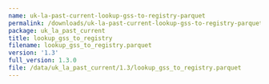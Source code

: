 ```yaml
---
name: uk-la-past-current-lookup-gss-to-registry-parquet
permalink: /downloads/uk-la-past-current-lookup-gss-to-registry-parquet/1_3
package: uk_la_past_current
title: lookup_gss_to_registry
filename: lookup_gss_to_registry.parquet
version: '1.3'
full_version: 1.3.0
file: /data/uk_la_past_current/1.3/lookup_gss_to_registry.parquet
---
```

